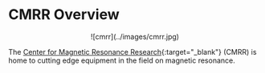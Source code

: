 # CMRR Overview
<figure markdown="span" align='center'>
    ![cmrr](../images/cmrr.jpg)
</figure>

The [Center for Magnetic Resonance Research](https://www.cmrr.umn.edu/){:target="_blank"} (CMRR) is home to cutting edge equipment in the field on magnetic resonance.
